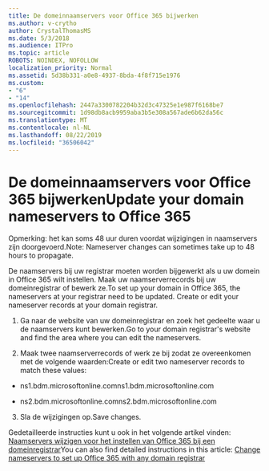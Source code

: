 ```yaml
---
title: De domeinnaamservers voor Office 365 bijwerken
ms.author: v-crytho
author: CrystalThomasMS
ms.date: 5/3/2018
ms.audience: ITPro
ms.topic: article
ROBOTS: NOINDEX, NOFOLLOW
localization_priority: Normal
ms.assetid: 5d38b331-a0e8-4937-8bda-4f8f715e1976
ms.custom:
- "6"
- "14"
ms.openlocfilehash: 2447a3300782204b32d3c47325e1e987f6168be7
ms.sourcegitcommit: 1d98db8acb9959aba3b5e308a567ade6b62da56c
ms.translationtype: MT
ms.contentlocale: nl-NL
ms.lasthandoff: 08/22/2019
ms.locfileid: "36506042"
---
```

# <a name="update-your-domain-nameservers-to-office-365"></a><span data-ttu-id="aabd3-102">De domeinnaamservers voor Office 365 bijwerken</span><span class="sxs-lookup"><span data-stu-id="aabd3-102">Update your domain nameservers to Office 365</span></span>

<span data-ttu-id="aabd3-103">Opmerking: het kan soms 48 uur duren voordat wijzigingen in naamservers zijn doorgevoerd.</span><span class="sxs-lookup"><span data-stu-id="aabd3-103">Note: Nameserver changes can sometimes take up to 48 hours to propagate.</span></span>
  
<span data-ttu-id="aabd3-p101">De naamservers bij uw registrar moeten worden bijgewerkt als u uw domein in Office 365 wilt instellen. Maak uw naamserverrecords bij uw domeinregistrar of bewerk ze.</span><span class="sxs-lookup"><span data-stu-id="aabd3-p101">To set up your domain in Office 365, the nameservers at your registrar need to be updated. Create or edit your nameserver records at your domain registrar.</span></span>
  
1. <span data-ttu-id="aabd3-106">Ga naar de website van uw domeinregistrar en zoek het gedeelte waar u de naamservers kunt bewerken.</span><span class="sxs-lookup"><span data-stu-id="aabd3-106">Go to your domain registrar's website and find the area where you can edit the nameservers.</span></span>

2. <span data-ttu-id="aabd3-107">Maak twee naamserverrecords of werk ze bij zodat ze overeenkomen met de volgende waarden:</span><span class="sxs-lookup"><span data-stu-id="aabd3-107">Create or edit two nameserver records to match these values:</span></span>

  - <span data-ttu-id="aabd3-108">ns1.bdm.microsoftonline.com</span><span class="sxs-lookup"><span data-stu-id="aabd3-108">ns1.bdm.microsoftonline.com</span></span>

  - <span data-ttu-id="aabd3-109">ns2.bdm.microsoftonline.com</span><span class="sxs-lookup"><span data-stu-id="aabd3-109">ns2.bdm.microsoftonline.com</span></span>

3. <span data-ttu-id="aabd3-110">Sla de wijzigingen op.</span><span class="sxs-lookup"><span data-stu-id="aabd3-110">Save changes.</span></span>

<span data-ttu-id="aabd3-111">Gedetailleerde instructies kunt u ook in het volgende artikel vinden: [Naamservers wijzigen voor het instellen van Office 365 bij een domeinregistrar](https://support.office.com/article/Change-nameservers-at-any-domain-registrar-to-set-up-Office-365-a8b487a9-2a45-4581-9dc4-5d28a47010a2.aspx)</span><span class="sxs-lookup"><span data-stu-id="aabd3-111">You can also find detailed instructions in this article: [Change nameservers to set up Office 365 with any domain registrar](https://support.office.com/article/Change-nameservers-at-any-domain-registrar-to-set-up-Office-365-a8b487a9-2a45-4581-9dc4-5d28a47010a2.aspx)</span></span>
  